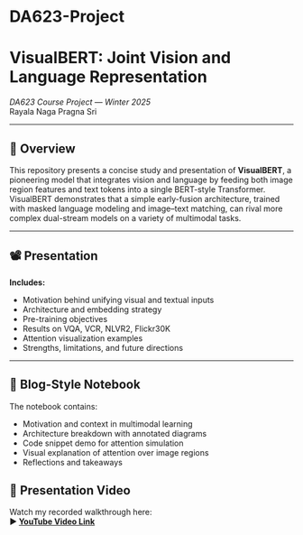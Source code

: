 # DA623-Project
# VisualBERT: Joint Vision and Language Representation  
*DA623 Course Project — Winter 2025*  
Rayala Naga Pragna Sri

---

## 🎯 Overview

This repository presents a concise study and presentation of **VisualBERT**, a pioneering model that integrates vision and language by feeding both image region features and text tokens into a single BERT-style Transformer. VisualBERT demonstrates that a simple early-fusion architecture, trained with masked language modeling and image–text matching, can rival more complex dual-stream models on a variety of multimodal tasks.

---

## 📽️ Presentation
**Includes:**  
- Motivation behind unifying visual and textual inputs  
- Architecture and embedding strategy  
- Pre-training objectives  
- Results on VQA, VCR, NLVR2, Flickr30K  
- Attention visualization examples  
- Strengths, limitations, and future directions  

---

## 📓 Blog-Style Notebook

The notebook contains:  
- Motivation and context in multimodal learning  
- Architecture breakdown with annotated diagrams  
- Code snippet demo for attention simulation  
- Visual explanation of attention over image regions  
- Reflections and takeaways  

## 🎥 Presentation Video 

Watch my recorded walkthrough here:  
**▶️ [YouTube Video Link](https://youtu.be/PzHU8Kjwv-k)**



